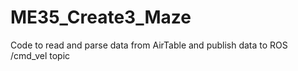 # ME35_Create3_Maze
Code to read and parse data from AirTable and publish data to ROS /cmd_vel topic
